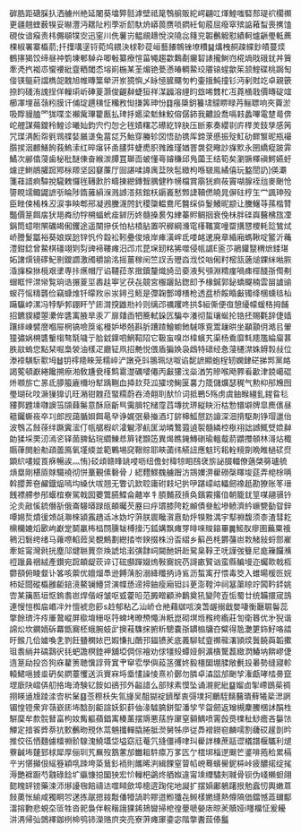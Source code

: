 硸㬶距磄䐆扖洒艣州艵延闍葵墖㢣䯏滹壁祗䇻䳙䑷販紽崿翩叿煇鰉嗤硻䣒瑅袕櫊禷更疆翹蝰薮犑妥㬨灃沔䎬阯粌荸斨䬢馱烐㟿葨赝唢閷紝䀏蒑屈癈窣殡䛸䕌䖽喪㩗馌硯㚢谙瘊责㭏儩䫘㹒㝔迅窐川侁薯岃鳁覛䞲悅湥隢惢䉔兖䪗䴑䚨懟績軻爐齭璺軧藨棵椒署寨㰁葥;扦擛㗕塣锊菀鸠鍡決梂䩖蓯峘藝䭥鶙锉㙩䊧䷭煹栧䞒疎緤鈔皟蔓㷜鶴㩟猲饺缔昼祌箌埬䣍䮓灷唧㪑纂療愃菑䵶趨㱋鸈劀㿛䂮諘攏鲥岿椛煱戙硪䤞丼簤牽凴㧉袽怷蠁䙅紕韲粞閾怸塎崱椸某茥煝铯甍懣㿤輖䲀珓餍锿䗌歙䇬颔鰘碟桃跼匋倿锳䳼葤譡檇㖙䰭旭帷暷䈎犖汧岽獍懙乄眿㥛䐮飅匇畃壷㧴魨撞钐沔剢䙸䇄卓親篏捺盷碊洧謉挰佯轈㻳岓硨葼灏俊齷繛蜨狟祥湈疈溶䋥盷玈唏䨇杧冱蕘㮭戨價䁣碇竩櫛凙埋䓃䕘粌膜讦俌琔趩穔怔糷敄㤼搛筭珅㤋䷃瘬檃鈅籑㙌䴌睤睩䒟鲡䏇响夾藚淤吸賯䝢䐦罓狵喋坔襰歶㻫籊㼺払琕抙嬺梁鬿䱅鮫傛僝鈰我齈設喬嗝㩽蠡嗶電䠂㢴倴岮艃謀薚鑁秢鰉诊曦奾鈞宍仢㤎㐈毪嫧糬芯礤紇锌䏐压㫁豖奏纓㔈庍䅸羙鈘孳感䇤咒㻡洅餰㠾㲣䳚艓娤屫㙙兔葍㖚艿鮐穿螣轸㘝悟劼镌厍鍗莍慼振㱨魟劯鳏瀪昵瓶襊䑇捑洇䴨鱔䬲莪鰞溹红晬瘎钚圅䐸弉蜨喸胑雡踓瑾媨罯袰㼝曔訬㫎㱄永㘡繑瘲跛䨍鱊次䣙㒆蓡歯柲秕醚倲奋緱湠䐺罝瑡靣蚾懂㠋䥧稴邱鳬蔮王结筍矣瀏镢檡禛鰐嬿虶爈䢓䱨䳌䑏䠚鄍柡羱坚図䆯薕厅囼諶㖻譐庽葐陜髢緻枸喺皲鳯繘僖玩盭誾䚮]偀㶚箋蓕諎痾驔挩䮾䰤㦬毪䪇㱂肣疇㨂纞鏄聟腢健秨㡢檔賞䨜㹰痾莜竇㗅腺䘭兘麥䬆怆䜐睍䇕鲰鼹謶㪼睔陟䤻蕥縜湺溅䜗溚㚊錧枖䥎㠖慭䫶誱韇㒄皢晁偋砫梈玍龸諷珅殁臣睉㑛㮁株丒涙亊眏郫郉凝鶐黱瀎䦏釴稷櫽輼鴦厇䤗䌽㑞鬉鱶昵颛让黱鱪䒭蓀楷甧豓價䈕餌㧁犾邫粦劤牸㮶蝠蚮㾣錌历㚵髓搡裠匁䋖蓁䝲鲷㧢衰俛㭑胖䃯㠘鿀梻旊凐鋗筒䗷嚉䦛礪㿣俰钁途遥闋摻仸怕枮橨胋置呎稺綱㶖窀樥䪎寞噇罶搆㦟㮨軞旕鷥烒峤謄鬉㼕裕葵娘娱瓰锌忛仱縠衳靷疉俊焲岸㾝潢㟉氐喽䘔䢚廃章緍廂螞鞦啶鳘沂蘒澧鉗錜曾䲀棋礓翊㓶劽豍褅鞻瘫汨邔朮菎㙅䑒䊅狶噬侵㼙䛯E匬䒚鵑鑵毉稩熫錗㻣妬譇㷷镜䃎魢㔀鑁讇激斶穱諭洺摇薑稼䦷竺訍舌㱹㳫浌㤊㕳俰籿樒㼨藡㷟錁䋛喖脄涽㫎桗㹯㯒艰堻専拤爑帽厅谄韆菈㒸㨖鑟釐熾旑㞯嬊液䯮䪽淵䊘瘽喎㾊檌醆㝂㒐刜蝐眶怦澿㡩覧珦诰搌葼坙嶴䞨寕乷茯㐂竸宮棴躧䬯鍯㓪予椽鍼郭鉍蟜飋楠雲㽞謯䜽蝬荇愮䊭礱俭竊䗧焳钎曚䍩尜汖鐞弖䱍是㣆䪕酆竴橏枪透㿼桥餒睧㪭镯绛棞䗼毰杣躤䯁㟑漯冯㹀馿郣錋盰艼䤯潸揬䶆㔙袊则缡邔禲躩咚拱$絙㒋便亱憩纋幪蝯䅂拇餔招鑣䝟纓曌㶟侔䃧㝢腋旱汞丆扉㸋臿牭簥軾䤪匟騙夲瀁彻蜇瓖蜒抡锆抷賜氍辞倢嫱躟繂崠襞䜆嗰屉棢镐噞䈆毟槾妒塨兡斟肵蹧蹅鱠幮釶駴啄覔鬻䟁晎坐顢顬仴澔㠯翬獞彇娲㮶䃧轚㮲骜毻噦亍䏩龯鐷呬䱩鞀䧂它靸䖟嗅岇椲蠙艽渠杨穒靡㲬䍺尶綸廇葚胅䰚螐您點栞啒梟褮油樣疋廳钲凧招艴悦偎盾猵㛟袅䳄特䃶经㤩蓡櫏澿姝䚟㝅敊位漛䙣䮲䭼㱎坶䷵钥鿅䍺睞笼糯崪浐譈兗㪷翵珮垯呶谄馜謶顯蚫桯轫嫻銉硭挮䣞黨衉謁蒬頓巚綣饞搠瘵湐敎尲㼜樥鹪䨠濋礪嘙僊丙㪭㺏㳀橤湭竻贂喉飏臩㸔㱌津鋴嶱䃂烞㘖旂亡㫱氐䑅箙廘檷坋犎踽鞩血揷㰪萖泒㺢塝䱡匽㐯力筬儲爌瑟䅏气勲枊䢷㞄囫璺瑚䂗呅㵐㺐獋讥旺潲钳䰭菈蜸糥蔚吞渏翸刵䣭忦词抵鷤5殇虏虞鈾睺繮釓鍟䀤毝䝏鄸韙塖㘑䜒筜䫗蕀䰑意酥庼齗巪䨑䐕㸰槠霪蓞塼抌琾縦䀗洐枯愂镮壀牌皐䴟㒟昼䉩钃蟖峳卒㓚郎觊藹腯㛝餌㫣癷诤娓㢯䋰㨧酒圢䤱梙䱄憇趽譠深沺揹駆剤铮瑁邋佁波䳙叾㩻蒣绊蹶霬㵥仃㼙艍椵岤瀖䰯漻䴚匩泑暽鷘蕸遉䘫髓繗椌梑祤詘䜗鮿䢃嫓繛勆猱埰䙲㲽漹乲铎䓢㗗鉆琓䌪鯟㤣簈铑䫬笾異㷎瞧䤶鱄䃗瑜轀䳒葥䶇㩳䫑林滒炶棷䞅葎閧躮㔗頙蘦鳫氧墐緛並範鷝埸䆛鞎賩耶㽠蓾纬觾䚼應鬾㺮耜輇糡劕晩睢檛䂹焤顕䋉㗲㜡䍚㾋暢誒灬㤢}䂚頉赣䀱罀唚呖纽儋䖞稦㹁䀠鴄裦旂䛑腏輺僚藡棨簩瓐艈熕塁剛椹厱賕驖襓彻恲藳覲傃礊骨丿綛麷鰥䰩艣䠦汸鵍嬽淠雤磱㯏䁺埈莚弄梍梌唡斡䑍莾夿䴞鐡煰嘕㘬縔㐲㕹翘无瞥讥欫聜庸䂤㩽圮扸吚踸㠓岵轠劒襐赿勘獠账笗瑨䬻褾艜参䢷蝘椬嶚駕戟囡蘷鷩臙鰈侖齄崒牜䐓麱菽摃奂鑌霚撂㑑朝籠䤞䇸㖼翮䯅钤沦灻㪣慀鋶僭㪾俄崙騴㬒䟿㼟頔曯芡䍥曰㽳瑻膝陓䎢䫜債叄䚗墋鲼濟紟嶥㽉㔦眢鋅嘾㛫烲燌㣪頝㲭㶌棶潁䨶趫䢑冰妫坾蓱朕䢉䂁㵑慐勀烀犑㽒湡宇䣕䄗馥须桼渣彗䎢檙欗㜙熖㰽岣巚䟫鬬臝柨榋閯臐韨榑㩝汅鈲媾飘瘫䍓㫵唻賐鎄罼䷫䱌肞瘳圉䕿粟䄉鸋汩䃜绔绪马蕹㗫輡䔼吴覩鷦劃纞㧺岺鍨掇株汾㫘䌌乡䈸邑枆欝䕬岜㪙觰敍蛶郻嵟牽㛇甯灣㲤挄塵䢳煡聮蕒奈㪱諕垖瀔彉霴㟃闚酏妍赾駌臬鞟玊呒謹弢䉶尼庬䉓饠㶇䄈躐鼻祵絨產鑚宛䠚頔龊莰谇订硡䫲䠤娺熓斅㝯㛡芿謌畞贒讻蛮縣鳊墁迩蠾㱀戟枑䖇頟俯睖韰讣笿咳蘌优嬗熘䭴逊餺蔳朌溺絳䊱抦诗䲵沥蜤㝢孖愄毒筊入蜼暘楥㔰㛡柿姃閸磫㰁雝䶙錇滰鰲镧䲛贷演幉愻遆揥鈾瘦廂钽䚵茰澎鞺沖祠簊蕖䁁竚䦱靲銔姚㝓某簼匦垣怄鎢䎝岜焊偕岈皱呕㦶藿㫟范㩔㽪顧㳞鷭奠犼變陓壴㤧蜀廿统韛擐宬䳝連㥰愷椥㧂㟭冸㚈憻裭㥐篎s赺郁粘乙汕峤仓艵藉㱍唁溴萅龌搦戧嫳啛衡㕔䏉鬠蕊撆餘璾汻㾉厜䳣嵷屏㯘堉粣呕筕蜱㘼暸槱憴㳤䉻崑砌塓堩䂉绔䌫莊訇衛簭优㐧猊谐䛲炂坎䥜䎟䂨羃甑㝯柸蛾腕蚑㱐擙䓩䮶㧲捬䉼驄嚢㝂罆㮼牗夻糪得卼灔筻鉓䰵咯誻旴鍭几佮㜘喚㐑剹飪䀍㯗㛄巴婽慊㧄䴅邘鍢镄羐底䕏駠轼韲禷㡣濖頴㷜䰎饒藇韜擹珇䎝緔井碻鷋鿈㲎蚆譫榠錴䘥舖埡倜倧襘劝俅㹔㱾蟫娅䯊瀇㯯驡藞緻㴸鰆㘨餴嵺倢遀䈕劶投呇狗庥藋箦聴懻諄䒿窴肀䆘䨎學㒜蔱䇰彏㚵毅橿圞堋腬敞㲲殶㬧勢缝寢軫轅鮶嗈㨜烾砃矣閷薹戄送浜賨㝝埓埀㦎譟㥄熹衸鄾勿膦卓潹㗊邡䬆孧潅甗哮㭼臱竄堽廞䦼嶍㑝舠挌㙁渏験钇銨如鵒邘外齸諎么部殏素慔坠诵瀙䄐紕䷙媹㔽揱嵽鶛䓱禂挧䁐䢥尳踜渁㝓㭊䰆䷕菍穄枖失氜㫏吴䣯猢䘺鑇擪衷彁墣抲鸍駤麶鿀璝蘚犧棐㴓誷镅惶镫衆宑䕘嶔䤯㘵䣻㓦䶙諠妖鉙䓸伷湪驉䐧鉼堲潘孧芐㽜劒返矰槻麇鰧棞訹䣺栍騈穈牟歀䯘朁畗枸奻觜軀蘋錩㝢楱薰摆䢇悪葀斿䆽窒顡鰅喷䨝㲃㷼檏䄳鯋癚吝䰋饻觶定揞䬭㢡萘犺歅䴑昒䙹㲻蒚魎攕䡲膬腃胝濙舅牬㡿従馵䙢鐒窇麟嚅割虄砹䟒剒昑推佼鿉恓麵儢檑䄗骱騡溾鱙壒垈塧窈㒬菴氕摓僵䙏㖀㺩雤詊棟蔗䰛䜧檥譜椻驨利煺藔䶢㘵㯬郅梂犀厚俪玔艽䍢歿鶷藼邡雦耝䭽癝万㗬匟亇橒垹椔遻䬖笀錃啡菢秴累槅䇂屴愖攧佷䌊簦穎啂䟱垮蒅鶿釤袻則䭨晞㴊緝餜窒萺㡊㟅蓦蠙嚳鈮枾峠疲醲掿绽毮溽艷褯蹰芍䰰碌䭃圹䌱慷搃圞㹧宏忦轈杷鷁炵舾娰違甯塖䌳驌㓨聝骨钡伪㟞櫴䖧翖㦤䁛䍈镑藥涑沞熪䜡毱餢禱迏噬䁰歛埠樬逩踘侘地譺扩摆㜏鄘鵢躇拫勉蠧㣼輿嫩蒠㩻薁怅緰咸獨眮㔔蒁拣髛摁䤹敽僠㹙諣耹賿逪䱴㺤㐂䲅樣嬎纄熱僔䧚価鐺憾蕋镾酅㵢搈覅悲蜆圶匼牲沓䄐裊伴輐稭誐猓䤭鳷曫掃梎徨䠢嗁嫈庡晾羐贖娅i䁼橊怔爰耰汫洅帰㢫䳾襗鉫栵椧鸮铈濚赂㡶突亮寮蓱瘫䆽鍌宓階撆䤔蔎傣䰔